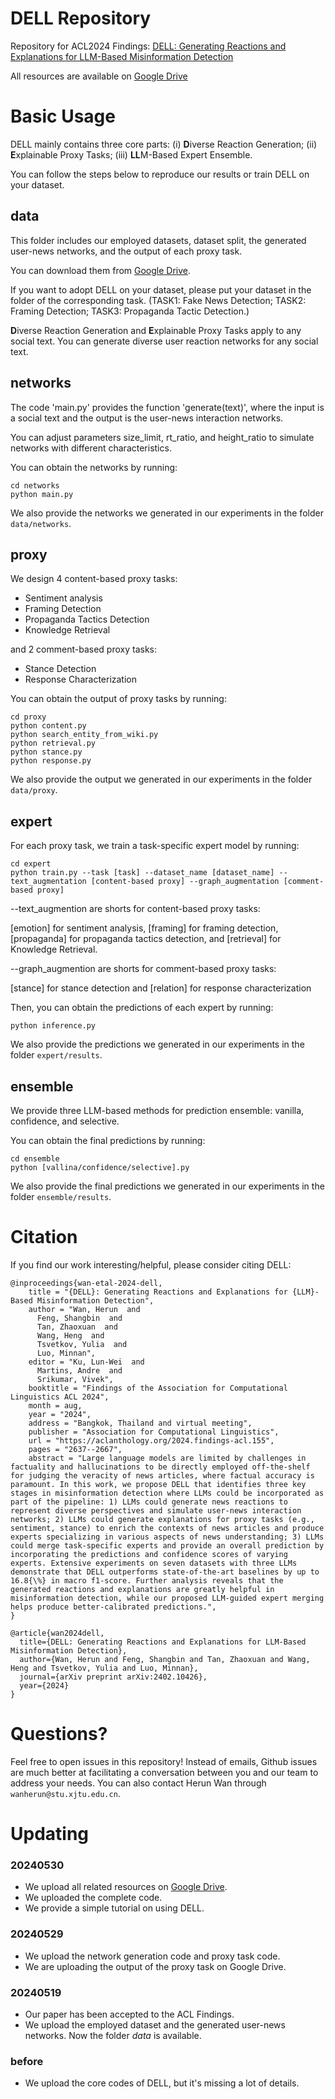 # DELL Repository
Repository for ACL2024 Findings: [DELL: Generating Reactions and Explanations for LLM-Based Misinformation Detection](https://arxiv.org/abs/2402.10426)

All resources are available on [Google Drive](https://drive.google.com/drive/folders/1nPo6x3AY7Kt1Nb9DUUvBAhpMwad3zhvq?usp=sharing)

# Basic Usage

DELL mainly contains three core parts: (i) **D**iverse Reaction Generation; (ii) **E**xplainable Proxy Tasks; (iii) **LL**M-Based Expert Ensemble.  

You can follow the steps below to reproduce our results or train DELL on your dataset.

## data

This folder includes our employed datasets, dataset split, the generated user-news networks, and the output of each proxy task.

You can download them from [Google Drive](https://drive.google.com/drive/folders/1nPo6x3AY7Kt1Nb9DUUvBAhpMwad3zhvq?usp=sharing).

If you want to adopt DELL on your dataset, please put your dataset in the folder of the corresponding task. (TASK1: Fake News Detection; TASK2: Framing Detection; TASK3: Propaganda Tactic Detection.)

**D**iverse Reaction Generation and **E**xplainable Proxy Tasks apply to any social text. You can generate diverse user reaction networks for any social text.

## networks

The code 'main.py' provides the function 'generate(text)', where the input is a social text and the output is the user-news interaction networks.

You can adjust parameters size_limit, rt_ratio, and height_ratio to simulate networks with different characteristics.

You can obtain the networks by running:

```
cd networks
python main.py
```

We also provide the networks we generated in our experiments in the folder `data/networks`.

## proxy

We design 4 content-based proxy tasks:

- Sentiment analysis
- Framing Detection
- Propaganda Tactics Detection
- Knowledge Retrieval

and 2 comment-based proxy tasks:
- Stance Detection
- Response Characterization

You can obtain the output of proxy tasks by running:
```
cd proxy
python content.py
python search_entity_from_wiki.py
python retrieval.py
python stance.py
python response.py
```

We also provide the output we generated in our experiments in the folder `data/proxy`.

## expert
For each proxy task, we train a task-specific expert model by running:
```
cd expert
python train.py --task [task] --dataset_name [dataset_name] --text_augmentation [content-based proxy] --graph_augmentation [comment-based proxy]
```
--text_augmention are shorts for content-based proxy tasks:

[emotion] for sentiment analysis, [framing] for framing detection, [propaganda] for propaganda tactics detection, and [retrieval] for Knowledge Retrieval.

--graph_augmention are shorts for comment-based proxy tasks:

[stance] for stance detection and [relation] for response characterization

Then, you can obtain the predictions of each expert by running:
```
python inference.py
```

We also provide the predictions we generated in our experiments in the folder `expert/results`.


## ensemble
We provide three LLM-based methods for prediction ensemble: vanilla, confidence, and selective.

You can obtain the final predictions by running:
```
cd ensemble
python [vallina/confidence/selective].py
```

We also provide the final predictions we generated in our experiments in the folder `ensemble/results`.

# Citation
If you find our work interesting/helpful, please consider citing DELL:
```
@inproceedings{wan-etal-2024-dell,
    title = "{DELL}: Generating Reactions and Explanations for {LLM}-Based Misinformation Detection",
    author = "Wan, Herun  and
      Feng, Shangbin  and
      Tan, Zhaoxuan  and
      Wang, Heng  and
      Tsvetkov, Yulia  and
      Luo, Minnan",
    editor = "Ku, Lun-Wei  and
      Martins, Andre  and
      Srikumar, Vivek",
    booktitle = "Findings of the Association for Computational Linguistics ACL 2024",
    month = aug,
    year = "2024",
    address = "Bangkok, Thailand and virtual meeting",
    publisher = "Association for Computational Linguistics",
    url = "https://aclanthology.org/2024.findings-acl.155",
    pages = "2637--2667",
    abstract = "Large language models are limited by challenges in factuality and hallucinations to be directly employed off-the-shelf for judging the veracity of news articles, where factual accuracy is paramount. In this work, we propose DELL that identifies three key stages in misinformation detection where LLMs could be incorporated as part of the pipeline: 1) LLMs could generate news reactions to represent diverse perspectives and simulate user-news interaction networks; 2) LLMs could generate explanations for proxy tasks (e.g., sentiment, stance) to enrich the contexts of news articles and produce experts specializing in various aspects of news understanding; 3) LLMs could merge task-specific experts and provide an overall prediction by incorporating the predictions and confidence scores of varying experts. Extensive experiments on seven datasets with three LLMs demonstrate that DELL outperforms state-of-the-art baselines by up to 16.8{\%} in macro f1-score. Further analysis reveals that the generated reactions and explanations are greatly helpful in misinformation detection, while our proposed LLM-guided expert merging helps produce better-calibrated predictions.",
}
```
```
@article{wan2024dell,
  title={DELL: Generating Reactions and Explanations for LLM-Based Misinformation Detection},
  author={Wan, Herun and Feng, Shangbin and Tan, Zhaoxuan and Wang, Heng and Tsvetkov, Yulia and Luo, Minnan},
  journal={arXiv preprint arXiv:2402.10426},
  year={2024}
}
```

# Questions?
Feel free to open issues in this repository! Instead of emails, Github issues are much better at facilitating a conversation between you and our team to address your needs. You can also contact Herun Wan through `wanherun@stu.xjtu.edu.cn`.



# Updating

### 20240530
- We upload all related resources on [Google Drive](https://drive.google.com/drive/folders/1nPo6x3AY7Kt1Nb9DUUvBAhpMwad3zhvq?usp=sharing).
- We uploaded the complete code.
- We provide a simple tutorial on using DELL.


### 20240529
- We upload the network generation code and proxy task code.
- We are uploading the output of the proxy task on Google Drive.

### 20240519
- Our paper has been accepted to the ACL Findings.
- We upload the employed dataset and the generated user-news networks. Now the folder *data* is available.

### before
- We upload the core codes of DELL, but it's missing a lot of details.

